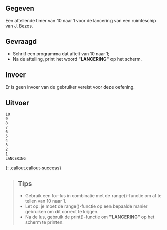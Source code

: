 ## Gegeven
Een aftellende timer van 10 naar 1 voor de lancering van een ruimteschip van J. Bezos. 

## Gevraagd
* Schrijf een programma dat aftelt van 10 naar 1;
* Na de aftelling, print het woord **"LANCERING"** op het scherm.

## Invoer
Er is geen invoer van de gebruiker vereist voor deze oefening.

## Uitvoer
```
10
9
8
7
6
5
4
3
2
1
LANCERING

```

{: .callout.callout-success}
>## Tips
>* Gebruik een for-lus in combinatie met de range()-functie om af te tellen van 10 naar 1. 
>* Let op: je moet de range()-functie op een bepaalde manier gebruiken om dit correct te krijgen.
>* Na de lus, gebruik de print()-functie om **"LANCERING"** op het scherm te printen.
